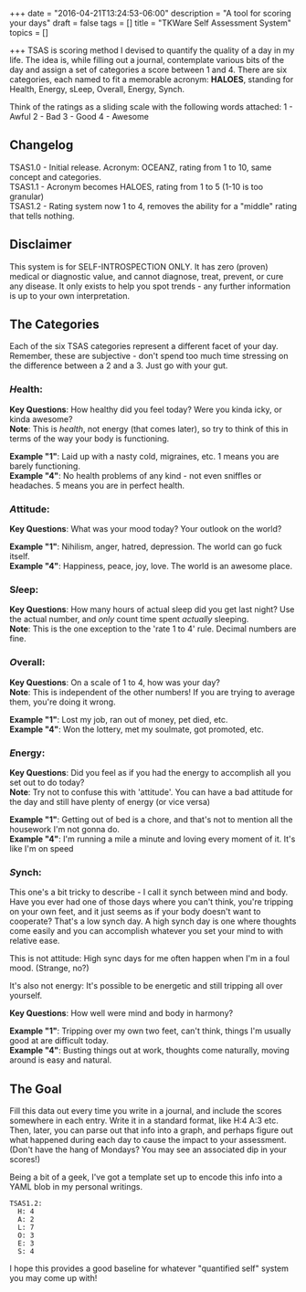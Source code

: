 +++
date = "2016-04-21T13:24:53-06:00"
description = "A tool for scoring your days"
draft = false
tags = []
title = "TKWare Self Assessment System"
topics = []

+++
TSAS is scoring method I devised to quantify the quality of a day in my life. The idea is, while filling out a journal, contemplate various bits of the day and assign a set of categories a score between 1 and 4. There are six categories, each named to fit a memorable acronym: **HALOES**, standing for Health, Energy, sLeep, Overall, Energy, Synch.

Think of the ratings as a sliding scale with the following words attached:
    1 - Awful
    2 - Bad
    3 - Good
    4 - Awesome

## Changelog
TSAS1.0 - Initial release. Acronym: OCEANZ, rating from 1 to 10, same concept and categories.  
TSAS1.1 - Acronym becomes HALOES, rating from 1 to 5 (1-10 is too granular)  
TSAS1.2 - Rating system now 1 to 4, removes the ability for a "middle" rating that tells nothing.

## Disclaimer

This system is for SELF-INTROSPECTION ONLY. It has zero (proven) medical or diagnostic value, and cannot diagnose, treat, prevent, or cure any disease. It only exists to help you spot trends - any further information is up to your own interpretation.


## The Categories

Each of the six TSAS categories represent a different facet of your day. Remember, these are subjective - don't spend too much time stressing on the difference between a 2 and a 3. Just go with your gut.

### *H*ealth:

**Key Questions**: How healthy did you feel today? Were you kinda icky, or kinda awesome?  
**Note**: This is *health*, not energy (that comes later), so try to think of this in terms of the way your body is functioning.  

**Example "1"**: Laid up with a nasty cold, migraines, etc. 1 means you are barely functioning.  
**Example "4"**: No health problems of any kind - not even sniffles or headaches. 5 means you are in perfect health.  

### *A*ttitude:

**Key Questions**: What was your mood today? Your outlook on the world?  

**Example "1"**: Nihilism, anger, hatred, depression. The world can go fuck itself.  
**Example "4"**: Happiness, peace, joy, love. The world is an awesome place.  

### S*l*eep:

**Key Questions**: How many hours of actual sleep did you get last night? Use the actual number, and *only* count time spent *actually* sleeping.  
**Note**: This is the one exception to the 'rate 1 to 4' rule. Decimal numbers are fine.  


### *O*verall:

**Key Questions**: On a scale of 1 to 4, how was your day?  
**Note**: This is independent of the other numbers! If you are trying to average them, you're doing it wrong.  

**Example "1"**: Lost my job, ran out of money, pet died, etc.  
**Example "4"**: Won the lottery, met my soulmate, got promoted, etc.  

### *E*nergy:

**Key Questions**: Did you feel as if you had the energy to accomplish all you set out to do today?  
**Note**: Try not to confuse this with 'attitude'. You can have a bad attitude for the day and still have plenty of energy (or vice versa)  

**Example "1"**: Getting out of bed is a chore, and that's not to mention all the housework I'm not gonna do.  
**Example "4"**: I'm running a mile a minute and loving every moment of it. It's like I'm on speed  


### *S*ynch:
This one's a bit tricky to describe - I call it synch between mind and body. Have you ever had one of those days where you can't think, you're tripping on your own feet, and it just seems as if your body doesn't want to cooperate? That's a low synch day. A high synch day is one where thoughts come easily and you can accomplish whatever you set your mind to with relative ease.

This is not attitude: High sync days for me often happen when I'm in a foul mood. (Strange, no?)

It's also not energy: It's possible to be energetic and still tripping all over yourself.

**Key Questions**: How well were mind and body in harmony?  

**Example "1"**: Tripping over my own two feet, can't think, things I'm usually good at are difficult today.  
**Example "4"**: Busting things out at work, thoughts come naturally, moving around is easy and natural.  

## The Goal

Fill this data out every time you write in a journal, and include the scores somewhere in each entry. Write it in a standard format, like H:4 A:3 etc. Then, later, you can parse out that info into a graph, and perhaps figure out what happened during each day to cause the impact to your assessment. (Don't have the hang of Mondays? You may see an associated dip in your scores!)

Being a bit of a geek, I've got a template set up to encode this info into a YAML blob in my personal writings.

    TSAS1.2:
      H: 4
      A: 2
      L: 7
      O: 3
      E: 3
      S: 4


I hope this provides a good baseline for whatever "quantified self" system you may come up with!

